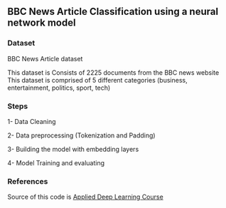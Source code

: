 ## BBC News Article Classification using a neural network model

### Dataset
BBC News Article dataset

This dataset is Consists of 2225 documents from the BBC news website
This dataset is comprised of 5 different categories (business, entertainment, politics, sport, tech)

### Steps

1- Data Cleaning

2- Data preprocessing (Tokenization and Padding)

3- Building the model with embedding layers

4- Model Training and evaluating

### References
Source of this code is [Applied Deep Learning Course](https://maharatech.gov.eg/course/view.php?id=738)
